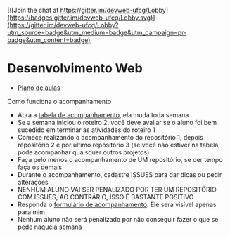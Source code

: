 [![Join the chat at https://gitter.im/devweb-ufcg/Lobby](https://badges.gitter.im/devweb-ufcg/Lobby.svg)](https://gitter.im/devweb-ufcg/Lobby?utm_source=badge&utm_medium=badge&utm_campaign=pr-badge&utm_content=badge)

# Desenvolvimento Web

* [Plano de aulas](https://docs.google.com/spreadsheets/d/e/2PACX-1vRNuyRzq82TVm3ARJtopS2vCzxCl5_U1exKr4296FM7Dtog3GTP-VPCiEUpgoYuwt7iWcloQ-yn9joF/pubhtml)

Como funciona o acompanhamento
* Abra a [tabela de acompanhamento](https://docs.google.com/spreadsheets/d/e/2PACX-1vRG55L2Vb2ZxgdY8kvKgQ5r78AH0zPkrCn1xuD9kt1X5ZJfZDqa14jTwu_hlLizC519ESybThsL8W-H/pubhtml), ela muda toda semana
* Se a semana iniciou o roteiro 2, você deve avaliar se o aluno foi bem sucedido em terminar as atividades do roteiro 1
* Comece realizando o acompanhamento do repositório 1, depois repositório 2 e por último repositório 3 (se você não estiver na tabela, pode acompanhar quaisquer outros projetos)
* Faça pelo menos o acompanhamento de UM repositório, se der tempo faça os demais
* Durante o acompanhamento, cadastre ISSUES para dar dicas ou pedir alterações
* NENHUM ALUNO VAI SER PENALIZADO POR TER UM REPOSITÓRIO COM ISSUES, AO CONTRÁRIO, ISSO É BASTANTE POSITIVO
* Responda o [formulário de acompanhamento](https://docs.google.com/forms/d/e/1FAIpQLSegQV2FCm-yPc_tYPT3lpCgVZEhaBqKUI9CsGdwihFx1GDhCg/viewform?usp=sf_link). Ele será visível apenas para mim
* Nenhum aluno não será penalizado por não conseguir fazer o que se pede naquela semana
